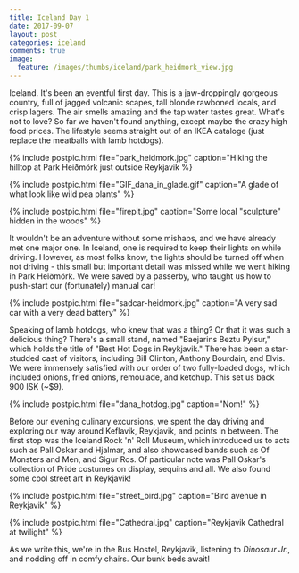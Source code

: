 ```yaml
---
title: Iceland Day 1
date: 2017-09-07
layout: post
categories: iceland
comments: true
image:
  feature: /images/thumbs/iceland/park_heidmork_view.jpg
---
```


Iceland.  It's been an eventful first day.  This is a jaw-droppingly gorgeous country, full of jagged volcanic scapes, tall blonde rawboned locals, and crisp lagers.  The air smells amazing and the tap water tastes great.  What's not to love?  So far we haven't found anything, except maybe the crazy high food prices.  The lifestyle seems straight out of an IKEA cataloge (just replace the meatballs with lamb hotdogs).

{% include postpic.html file="park_heidmork.jpg" caption="Hiking the hilltop at Park Heiðmörk just outside Reykjavik %}

{% include postpic.html file="GIF_dana_in_glade.gif" caption="A glade of what look like wild pea plants" %}

{% include postpic.html file="firepit.jpg" caption="Some local "sculpture" hidden in the woods" %}

It wouldn't be an adventure without some mishaps, and we have already met one major one. In Iceland, one is required to keep their lights on while driving. However, as most folks know, the lights should be turned off when not driving - this small but important detail was missed while we went hiking in Park Heiðmörk. We were saved by a passerby, who taught us how to push-start our (fortunately) manual car!

{% include postpic.html file="sadcar-heidmork.jpg" caption="A very sad car with a very dead battery" %}

Speaking of lamb hotdogs, who knew that was a thing? Or that it was such a delicious thing? There's a small stand, named "Baejarins Beztu Pylsur," which holds the title of "Best Hot Dogs in Reykjavik." There has been a star-studded cast of visitors, including Bill Clinton, Anthony Bourdain, and Elvis. We were immensely satisfied with our order of two fully-loaded dogs, which included onions, fried onions, remoulade, and ketchup. This set us back 900 ISK (~$9).

{% include postpic.html file="dana_hotdog.jpg" caption="Nom!" %}

Before our evening culinary excursions, we spent the day driving and exploring our way around Keflavik, Reykjavik, and points in between. The first stop was the Iceland Rock 'n' Roll Museum, which introduced us to acts such as Pall Oskar and Hjalmar, and also showcased bands such as Of Monsters and Men, and Sigur Ros. Of particular note was Pall Oskar's collection of Pride costumes on display, sequins and all. We also found some cool street art in Reykjavik!

{% include postpic.html file="street_bird.jpg" caption="Bird avenue in Reykjavik" %}

{% include postpic.html file="Cathedral.jpg" caption="Reykjavik Cathedral at twilight" %}

As we write this, we're in the Bus Hostel, Reykjavik, listening to <i>Dinosaur Jr.</i>, and nodding off in  comfy chairs. Our bunk beds await!
